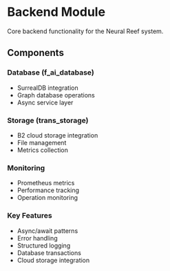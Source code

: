 # Backend Module

Core backend functionality for the Neural Reef system.

## Components

### Database (f_ai_database)
- SurrealDB integration
- Graph database operations
- Async service layer

### Storage (trans_storage)
- B2 cloud storage integration
- File management
- Metrics collection

### Monitoring
- Prometheus metrics
- Performance tracking
- Operation monitoring

### Key Features
- Async/await patterns
- Error handling
- Structured logging
- Database transactions
- Cloud storage integration 